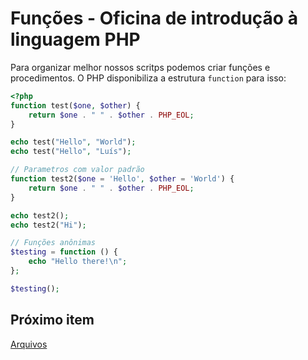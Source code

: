 # Funções - Oficina de introdução à linguagem PHP

Para organizar melhor nossos scritps podemos criar funções e procedimentos. O PHP disponibiliza
a estrutura ```function``` para isso:

```php
<?php
function test($one, $other) {
    return $one . " " . $other . PHP_EOL;
}

echo test("Hello", "World");
echo test("Hello", "Luís");

// Parametros com valor padrão
function test2($one = 'Hello', $other = 'World') {
    return $one . " " . $other . PHP_EOL;
}

echo test2();
echo test2("Hi");

// Funções anônimas
$testing = function () {
    echo "Hello there!\n";
};

$testing();
```

## Próximo item

[Arquivos](https://github.com/PHPSC-Training/php-intro/tree/4-files)
